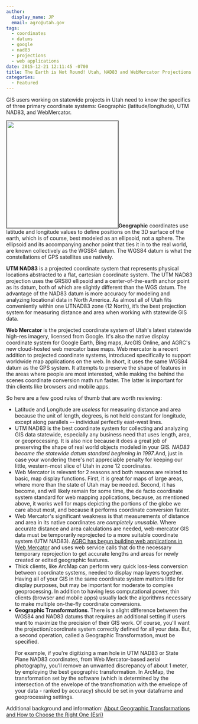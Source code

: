 ```yaml
---
author:
  display_name: JP
  email: agrc@utah.gov
tags:
  - coordinates
  - datums
  - google
  - nad83
  - projections
  - web applications
date: 2015-12-21 12:11:45 -0700
title: The Earth is Not Round! Utah, NAD83 and WebMercator Projections
categories:
  - Featured
---
```

<p>GIS users working on statewide projects in Utah need to know the specifics of three primary coordinate systems: Geographic (latitude/longitude), UTM NAD83, and WebMercator.</p>
<p><a href="{{ "/downloads/projections.png" | prepend: site.baseurl }}"><img src="{{ "/images/projections-300x288.png" | prepend: site.baseurl }}" alt="" title="projections" width="300" height="288" style="padding:1px;border:thin solid black;" class="inline-text-left" /></a><b>Geographic</b> coordinates use latitude and longitude values to define positions on the 3D surface of the earth, which is of course, best modeled as an ellipsoid, not a sphere. The ellipsoid and its accompanying anchor point that ties it in to the real world, are known collectively as the WGS84 datum. The WGS84 datum is what the constellations of GPS satellites use natively.</p>
<p><b>UTM NAD83</b> is a projected coordinate system that represents physical locations abstracted to a flat, cartesian coordinate system. The UTM NAD83 projection uses the GRS80 ellipsoid and a center-of-the-earth anchor point as its datum, both of which are slightly different than the WGS datum. The advantage of the NAD83 datum is more accuracy for modeling and analyzing locational data in North America. As almost all of Utah fits conveniently within one UTNAD83 zone (12 North), it’s the best projection system for measuring distance and area when working with statewide GIS data.</p>
<p><b>Web Mercator</b> is the projected coordinate system of Utah's latest statewide high-res imagery, licensed from Google.  It's also the native display coordinate system for Google Earth, Bing maps, ArcGIS Online, and AGRC's new cloud-hosted web mercator base maps. Web mercator is a recent addition to projected coordinate systems, introduced specifically to support worldwide map applications on the web. In short, it uses the same WGS84 datum as the GPS system. It attempts to preserve the shape of features in the areas where people are most interested, while making the behind the scenes coordinate conversion math run faster. The latter is important for thin clients like browsers and mobile apps.</p>
<p>So here are a few good rules of thumb that are worth reviewing:</p>
<ul>
<li>Latitude and Longitude are <em>useless</em> for measuring distance and area because the unit of length, degrees, is not held constant for longitude, except along parallels -- individual perfectly east-west lines.</li>
<li>UTM NAD83 is the best coordinate system for collecting and analyzing GIS data statewide, especially any business need that uses length, area, or geoprocessing. It is also nice because it does a great job of preserving the shape of real world objects modeled in your GIS. <i>NAD83 became the statewide datum standard beginning in 1997</i>.And, just in case your wondering there's not appreciable penalty for keeping our little, western-most slice of Utah in zone 12 coordinates.</li>
<li>Web Mercator is relevant for 2 reasons and both reasons are related to basic, map display functions. First, it is great for maps of large areas, where more than the state of Utah may be needed. Second, it has become, and will likely remain for some time, the de facto coordinate system standard for web mapping applications, because, as mentioned above, it works well for maps depicting the portions of the globe we care about most, and because it performs coordinate conversion faster.</li>
<li>Web Mercator's significant weakness is that measurements of distance and area in its native coordinates are <em>completely unusable</em>. Where accurate distance and area calculations are needed, web-mercator GIS data must be temporarily reprojected to a more suitable coordinate system (UTM NAD83). <a href="{{ "/using-agrcs-new-web-mercator-services-in-your-web-maps/" | prepend: site.baseurl }}">AGRC has begun building web applications in Web Mercator</a> and uses web service calls that do the necessary temporary reprojection to get accurate lengths and areas for newly created or edited geographic features.</li>
<li>Thick clients, like ArcMap can perform very quick loss-less conversion between coordinate systems, needed to display map layers together. Having all of your GIS in the same coordinate system matters little for display purposes, but may be important for moderate to complex geoprocessing. In addition to having less computational power, thin clients (browser and mobile apps) usually lack the algorithms necessary to make multiple on-the-fly coordinate conversions.</li>
<li><strong>Geographic Transformations</strong>. There is a slight difference between the WGS84 and NAD83 datums that requires an additional setting if users want to maximize the precision of their GIS work. Of course, you'll want the projection/coordinate system correctly defined for all your data. But, a second operation, called a Geographic Transformation, must be specified.
<p>
<p>For example, if you're digitizing a man hole in UTM NAD83 or State Plane NAD83 coordinates, from Web Mercator-based aerial photography, you’ll remove an unwanted discrepancy of about 1 meter, by employing the best geographic transformation. In ArcMap, the transformation set by the software (which is determined by the intersection of the envelope of the transfromation with the envelope of your data - ranked by accuracy) should be set in your dataframe and geoprocessing settings.</li>
</ul>
</p>
<p>
Additional background and information: <a href="https://blogs.esri.com/esri/arcgis/2009/05/06/about-geographic-transformations-and-how-to-choose-the-right-one/">About Geographic Transformations and How to Choose the Right One (Esri)</a>
</p>
